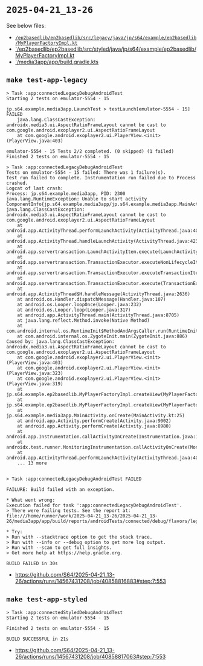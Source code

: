 # `2025-04-21_13-26`

See below files:

- [`/ep2basedlib/ep2basedlib/src/legacy/java/jp/s64/example/ep2basedlib/MyPlayerFactoryImpl.kt`](./ep2basedlib/ep2basedlib/src/legacy/java/jp/s64/example/ep2basedlib/MyPlayerFactoryImpl.kt)
- [`/ep2basedlib/ep2basedlib/src/styled/java/jp/s64/example/ep2basedlib/MyPlayerFactoryImpl.kt](./ep2basedlib/ep2basedlib/src/styled/java/jp/s64/example/ep2basedlib/MyPlayerFactoryImpl.kt)
- [`/media3app/app/build.gradle.kts](./media3app/app/build.gradle.kts)

## `make test-app-legacy`

```log
> Task :app:connectedLegacyDebugAndroidTest
Starting 2 tests on emulator-5554 - 15

jp.s64.example.media3app.LaunchTest > testLaunch[emulator-5554 - 15] FAILED 
	java.lang.ClassCastException: androidx.media3.ui.AspectRatioFrameLayout cannot be cast to com.google.android.exoplayer2.ui.AspectRatioFrameLayout
	at com.google.android.exoplayer2.ui.PlayerView.<init>(PlayerView.java:403)

emulator-5554 - 15 Tests 2/2 completed. (0 skipped) (1 failed)
Finished 2 tests on emulator-5554 - 15

> Task :app:connectedLegacyDebugAndroidTest
Tests on emulator-5554 - 15 failed: There was 1 failure(s).
Test run failed to complete. Instrumentation run failed due to Process crashed.
Logcat of last crash: 
Process: jp.s64.example.media3app, PID: 2300
java.lang.RuntimeException: Unable to start activity ComponentInfo{jp.s64.example.media3app/jp.s64.example.media3app.MainActivity}: java.lang.ClassCastException: androidx.media3.ui.AspectRatioFrameLayout cannot be cast to com.google.android.exoplayer2.ui.AspectRatioFrameLayout
	at android.app.ActivityThread.performLaunchActivity(ActivityThread.java:4048)
	at android.app.ActivityThread.handleLaunchActivity(ActivityThread.java:4235)
	at android.app.servertransaction.LaunchActivityItem.execute(LaunchActivityItem.java:112)
	at android.app.servertransaction.TransactionExecutor.executeNonLifecycleItem(TransactionExecutor.java:174)
	at android.app.servertransaction.TransactionExecutor.executeTransactionItems(TransactionExecutor.java:109)
	at android.app.servertransaction.TransactionExecutor.execute(TransactionExecutor.java:81)
	at android.app.ActivityThread$H.handleMessage(ActivityThread.java:2636)
	at android.os.Handler.dispatchMessage(Handler.java:107)
	at android.os.Looper.loopOnce(Looper.java:232)
	at android.os.Looper.loop(Looper.java:317)
	at android.app.ActivityThread.main(ActivityThread.java:8705)
	at java.lang.reflect.Method.invoke(Native Method)
	at com.android.internal.os.RuntimeInit$MethodAndArgsCaller.run(RuntimeInit.java:580)
	at com.android.internal.os.ZygoteInit.main(ZygoteInit.java:886)
Caused by: java.lang.ClassCastException: androidx.media3.ui.AspectRatioFrameLayout cannot be cast to com.google.android.exoplayer2.ui.AspectRatioFrameLayout
	at com.google.android.exoplayer2.ui.PlayerView.<init>(PlayerView.java:403)
	at com.google.android.exoplayer2.ui.PlayerView.<init>(PlayerView.java:323)
	at com.google.android.exoplayer2.ui.PlayerView.<init>(PlayerView.java:319)
	at jp.s64.example.ep2basedlib.MyPlayerFactoryImpl.createView(MyPlayerFactoryImpl.kt:10)
	at jp.s64.example.ep2basedlib.MyPlayerFactoryImpl.createView(MyPlayerFactoryImpl.kt:7)
	at jp.s64.example.media3app.MainActivity.onCreate(MainActivity.kt:25)
	at android.app.Activity.performCreate(Activity.java:9002)
	at android.app.Activity.performCreate(Activity.java:8980)
	at android.app.Instrumentation.callActivityOnCreate(Instrumentation.java:1526)
	at androidx.test.runner.MonitoringInstrumentation.callActivityOnCreate(MonitoringInstrumentation.java:766)
	at android.app.ActivityThread.performLaunchActivity(ActivityThread.java:4030)
	... 13 more


> Task :app:connectedLegacyDebugAndroidTest FAILED

FAILURE: Build failed with an exception.

* What went wrong:
Execution failed for task ':app:connectedLegacyDebugAndroidTest'.
> There were failing tests. See the report at: file:///home/runner/work/2025-04-21_13-26/2025-04-21_13-26/media3app/app/build/reports/androidTests/connected/debug/flavors/legacy/index.html

* Try:
> Run with --stacktrace option to get the stack trace.
> Run with --info or --debug option to get more log output.
> Run with --scan to get full insights.
> Get more help at https://help.gradle.org.

BUILD FAILED in 30s
```

- https://github.com/S64/2025-04-21_13-26/actions/runs/14567431208/job/40858816883#step:7:553

## `make test-app-styled`

```log
> Task :app:connectedStyledDebugAndroidTest
Starting 2 tests on emulator-5554 - 15

Finished 2 tests on emulator-5554 - 15

BUILD SUCCESSFUL in 21s
```

- https://github.com/S64/2025-04-21_13-26/actions/runs/14567431208/job/40858817063#step:7:553
